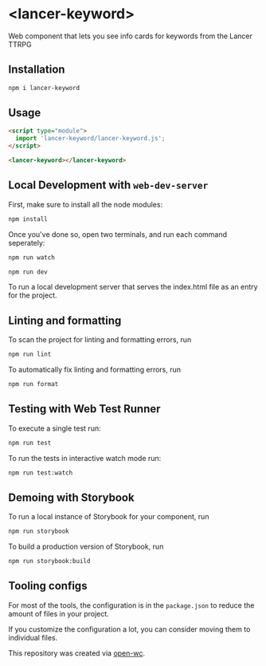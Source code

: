 # \<lancer-keyword>

Web component that lets you see info cards for keywords from the Lancer TTRPG

## Installation

```bash
npm i lancer-keyword
```

## Usage

```html
<script type="module">
  import 'lancer-keyword/lancer-keyword.js';
</script>

<lancer-keyword></lancer-keyword>
```

## Local Development with `web-dev-server`

First, make sure to install all the node modules:

```bash
npm install
```

Once you've done so, open two terminals, and run each command seperately:

```bash
npm run watch
```
```bash
npm run dev
```

To run a local development server that serves the index.html file as an entry for the project.

## Linting and formatting

To scan the project for linting and formatting errors, run

```bash
npm run lint
```

To automatically fix linting and formatting errors, run

```bash
npm run format
```

## Testing with Web Test Runner

To execute a single test run:

```bash
npm run test
```

To run the tests in interactive watch mode run:

```bash
npm run test:watch
```

## Demoing with Storybook

To run a local instance of Storybook for your component, run

```bash
npm run storybook
```

To build a production version of Storybook, run

```bash
npm run storybook:build
```


## Tooling configs

For most of the tools, the configuration is in the `package.json` to reduce the amount of files in your project.

If you customize the configuration a lot, you can consider moving them to individual files.

This repository was created via [open-wc](https://github.com/open-wc/open-wc).
